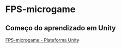 # FPS-microgame

## Começo do aprendizado em Unity
[FPS-microgame - Plataforma Unity](https://play.unity.com/mg/fps/webgl-builds-336684)